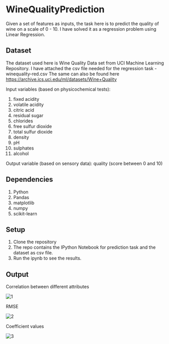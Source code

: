 # WineQualityPrediction
Given a set of features as inputs, the task here is to predict the quality of wine on a scale of 0 - 10. 
I have solved it as a regression problem using Linear Regression.

## Dataset

The dataset used here is Wine Quality Data set from UCI Machine Learning Repository. 
I have attached the csv file needed for the regression task - winequality-red.csv
The same can also be found here https://archive.ics.uci.edu/ml/datasets/Wine+Quality

Input variables (based on physicochemical tests): 
1. fixed acidity 
2. volatile acidity 
3. citric acid 
4. residual sugar 
5. chlorides 
6. free sulfur dioxide 
7. total sulfur dioxide 
8. density 
9. pH 
10. sulphates 
11. alcohol 

Output variable (based on sensory data): quality (score between 0 and 10)

## Dependencies

1. Python
2. Pandas
3. matplotlib
4. numpy
5. scikit-learn 

## Setup

1. Clone the repository
2. The repo contains the IPython Notebook for prediction task and the dataset as csv file.
3. Run the ipynb to see the results.

## Output

Correlation between different attributes

![1](https://user-images.githubusercontent.com/19779081/53142984-1725fc80-35bc-11e9-8dc5-cad2527bbb5c.PNG)

RMSE 

![2](https://user-images.githubusercontent.com/19779081/53143022-40df2380-35bc-11e9-950b-917386390967.PNG)

Coefficient values

![3](https://user-images.githubusercontent.com/19779081/53143050-5d7b5b80-35bc-11e9-846b-fd0ee3e09565.PNG)
